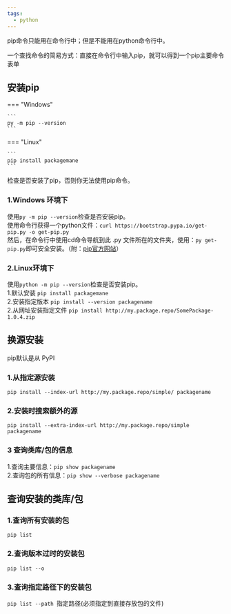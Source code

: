 ```yaml
---
tags:
  - python
---
```

pip命令只能用在命令行中；但是不能用在python命令行中。

一个查找命令的简易方式：直接在命令行中输入pip，就可以得到一个pip主要命令表单

## 安装pip
=== "Windows"

    ``` 
    py -m pip --version
    ```

=== "Linux"

    ``` 
    pip install packagemane
    ```
检查是否安装了pip，否则你无法使用pip命令。  
### 1.Windows 环境下
使用```py -m pip --version```检查是否安装pip。  
使用命令行获得一个python文件：```curl https://bootstrap.pypa.io/get-pip.py -o get-pip.py```  
然后，在命令行中使用cd命令导航到此 .py 文件所在的文件夹，使用：```py get-pip.py```即可安全安装。（附：[pip官方网站](https://pip.pypa.io/en/stable/#)）  

### 2.Linux环境下
使用```python -m pip --version```检查是否安装pip。  
1.默认安装
```pip install packagemane```  
2.安装指定版本
```pip install --version packagename```   
2.从网址安装指定文件
```pip install http://my.package.repo/SomePackage-1.0.4.zip```   

## 换源安装

pip默认是从 PyPI
### 1.从指定源安装
```pip install --index-url http://my.package.repo/simple/ packagename```  
### 2.安装时搜索额外的源
```pip install --extra-index-url http://my.package.repo/simple packagename```  

### 3 查询类库/包的信息

1.查询主要信息：```pip show packagename```  
2.查询包的所有信息：```pip show --verbose packagename```  

## 查询安装的类库/包

### 1.查询所有安装的包
```pip list```  
### 2.查询版本过时的安装包
```pip list --o```  
### 3.查询指定路径下的安装包
```pip list --path ```指定路径(必须指定到直接存放包的文件)


